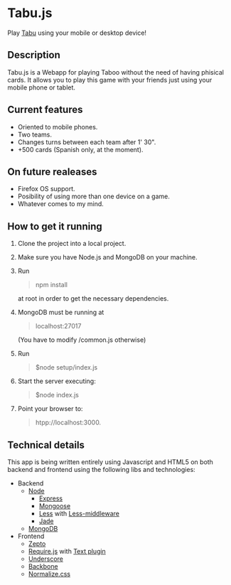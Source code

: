 Tabu.js
=======
Play [Tabu](http://en.wikipedia.org/wiki/Taboo_%28game%29 "Taboo description") using your mobile or desktop device!

Description
------------

Tabu.js is a Webapp for playing Taboo without the need of having phisical cards. 
It allows you to play this game with your friends just using your mobile phone or tablet. 

Current features
----------------

* Oriented to mobile phones.
* Two teams.
* Changes turns between each team after 1' 30".
* +500 cards (Spanish only, at the moment).

On future realeases
-------------------

* Firefox OS support.
* Posibility of using more than one device on a game.
* Whatever comes to my mind.

How to get it running
---------------------

1. Clone the project into a local project.
2. Make sure you have Node.js and MongoDB on your machine.
3. Run 

   >npm install 

   at root in order to get the necessary dependencies.

4. MongoDB must be running at 

   >localhost:27017 
      
   (You have to modify /common.js otherwise)  

5. Run 

   >$node setup/index.js

6. Start the server executing:

   >$node index.js
   
7. Point your browser to: 

   >htpp://localhost:3000.

Technical details
-----------------

This app is being written entirely using Javascript and HTML5 on both backend and frontend using the following libs and technologies:

* Backend
    * [Node](http://nodejs.org "Node")
       * [Express](http://expressjs.com/ "Express")
       * [Mongoose](mongoosejs.com/ "Mongoose")
       * [Less](http://lesscss.org "Less") with [Less-middleware](https://github.com/emberfeather/less.js-middleware "Less-middleware")
       * [Jade](http://jade-lang.com/ "Jade")
    * [MongoDB](www.mongodb.org/ "Jade") 
* Frontend
    * [Zepto](http://zeptojs.com  "Zepto")
    * [Require.js](http://requirejs.org/ "Require")  with [Text plugin](https://github.com/requirejs/text "Text plugin for require")
    * [Underscore](http://underscorejs.org/ "Underscore")
    * [Backbone](http://backbonejs.org/ "Backbone")
    * [Normalize.css](http://necolas.github.com/normalize.css/ "Normalize.css")

